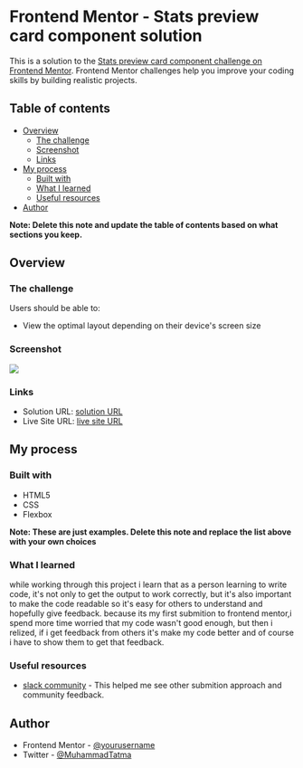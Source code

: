 # Frontend Mentor - Stats preview card component solution

This is a solution to the [Stats preview card component challenge on Frontend Mentor](https://www.frontendmentor.io/challenges/stats-preview-card-component-8JqbgoU62). Frontend Mentor challenges help you improve your coding skills by building realistic projects. 

## Table of contents

- [Overview](#overview)
  - [The challenge](#the-challenge)
  - [Screenshot](#screenshot)
  - [Links](#links)
- [My process](#my-process)
  - [Built with](#built-with)
  - [What I learned](#what-i-learned)  
  - [Useful resources](#useful-resources)
- [Author](#author)

**Note: Delete this note and update the table of contents based on what sections you keep.**

## Overview

### The challenge

Users should be able to:

- View the optimal layout depending on their device's screen size

### Screenshot

![](./screenshot.jpg)

### Links

- Solution URL: [solution URL](https://github.com/MuhammadTatma/stats-preview-card)
- Live Site URL: [live site URL](https://muhammadtatma.github.io/stats-preview-card/)

## My process

### Built with

- HTML5
- CSS 
- Flexbox


**Note: These are just examples. Delete this note and replace the list above with your own choices**

### What I learned
while working through this project i learn that as a person learning to write code, it's not only to get the output to work correctly, but it's also important to make the code readable so it's easy for others to understand and hopefully give feedback. because its my first submition to frontend mentor,i spend more time worried that my code wasn't good enough, but then i relized, if i get feedback from others it's make my code better and of course i have to show them to get that feedback.

### Useful resources

- [slack community](https://www.frontendmentor.io/slack) - This helped me see other submition approach and community feedback.

## Author
- Frontend Mentor - [@yourusername](https://www.frontendmentor.io/profile/yourusername)
- Twitter - [@MuhammadTatma](https://twitter.com/MuhammadTatma)



